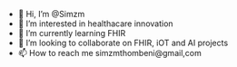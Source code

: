 - 👋 Hi, I’m @Simzm
- 👀 I’m interested in healthacare innovation  
- 🌱 I’m currently learning FHIR
- 💞️ I’m looking to collaborate on FHIR, iOT and AI projects
- 📫 How to reach me simzmthombeni@gmail,com

<!---
Simzm/Simzm is a ✨ special ✨ repository because its `README.md` (this file) appears on your GitHub profile.
You can click the Preview link to take a look at your changes.
--->
